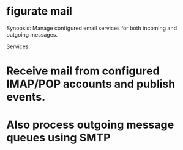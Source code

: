 figurate mail
=============

Synopsis: Manage configured email services for both incoming and outgoing messages.

Services:

# Receive mail from configured IMAP/POP accounts and publish events. 
# Also process outgoing message queues using SMTP

